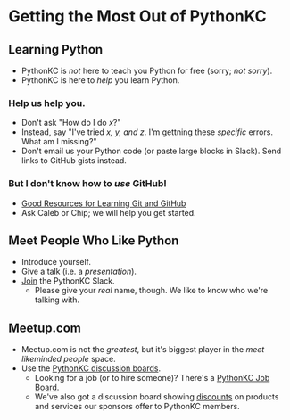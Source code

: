 # Getting the Most Out of PythonKC

## Learning Python
* PythonKC is _not_ here to teach you Python for free (sorry; _not sorry_).
* PythonKC is here to _help_ you learn Python.

### Help us help you.
* Don't ask "How do I do _x_?"
* Instead, say "I've tried _x, y, and z_. I'm gettning these _specific_ errors. What am I missing?"
* Don't email us your Python code (or paste large blocks in Slack). Send links to GitHub gists instead.

### But I don't know how to _use_ GitHub!
* [Good Resources for Learning Git and GitHub](https://help.github.com/articles/good-resources-for-learning-git-and-github/)
* Ask Caleb or Chip; we will help you get started.

## Meet People Who Like Python
* Introduce yourself.
* Give a talk (i.e. a _presentation_).
* [Join](https://pykc-slackipy.herokuapp.com/) the PythonKC Slack.
    * Please give your _real_ name, though. We like to know who we're talking with.

## Meetup.com
* Meetup.com is not the _greatest_, but it's biggest player in the _meet likeminded people_ space.
* Use the [PythonKC discussion boards](http://www.meetup.com/pythonkc/messages/boards/).
    * Looking for a job (or to hire someone)? There's a [PythonKC Job Board](http://www.meetup.com/pythonkc/messages/boards/forum/20397477).
    * We've also got a discussion board showing [discounts](http://www.meetup.com/pythonkc/messages/boards/thread/48671344) on products and services our sponsors offer to PythonKC members.
